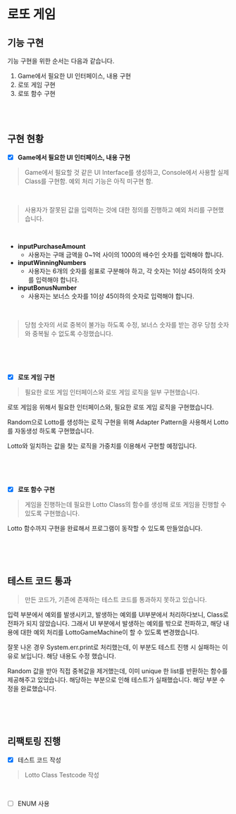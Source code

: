 # 로또 게임


## 기능 구현

기능 구현을 위한 순서는 다음과 같습니다.
1. Game에서 필요한 UI 인터페이스, 내용 구현
2. 로또 게임 구현
3. 로또 함수 구현


<br>
<br>


## 구현 현황

- [x] **Game에서 필요한 UI 인터페이스, 내용 구현**

> Game에서 필요할 것 같은 UI Interface를 생성하고, Console에서 사용할 실제 Class를 구현함. 예외 처리 기능은 아직 미구현 함.

<br>

> 사용자가 잘못된 값을 입력하는 것에 대한 정의를 진행하고 예외 처리를 구현했습니다.

<br>

* **inputPurchaseAmount**
  * 사용자는 구매 금액을 0~1억 사이의 1000의 배수인 숫자를 입력해야 합니다.
* **inputWinningNumbers**
  * 사용자는 6개의 숫자를 쉼표로 구분해야 하고, 각 숫자는 1이상 45이하의 숫자를 입력해야 합니다.
* **inputBonusNumber**
  * 사용자는 보너스 숫자를 1이상 45이하의 숫자로 입력해야 합니다.

<br>

> 당첨 숫자의 서로 중복이 불가능 하도록 수정, 보너스 숫자를 받는 경우 당첨 숫자와 중복될 수 없도록 수정했습니다.

<br>
<br>
<br>

- [x] **로또 게임 구현**

> 필요한 로또 게임 인터페이스와 로또 게임 로직을 일부 구현했습니다.

로또 게임응 위해서 필요한 인터페이스와, 필요한 로또 게임 로직을 구현했습니다.

Random으로 Lotto를 생성하는 로직 구현을 위해 Adapter Pattern을 사용해서 Lotto를 자동생성 하도록 구현했습니다.

Lotto와 일치하는 값을 찾는 로직을 가중치를 이용해서 구현할 예정입니다.

<br>
<br>
<br>

- [x] **로또 함수 구현**

> 게임을 진행하는데 필요한 Lotto Class의  함수를 생성해 로또 게임을 진행할 수 있도록 구현했습니다.

Lotto 함수까지 구현을 완료해서 프로그램이 동작할 수 있도록 만들었습니다.

<br>
<br>
<br>


## 테스트 코드 통과

> 만든 코드가, 기존에 존재하는 테스트 코드를 통과하지 못하고 있습니다.

입력 부분에서 예외를 발생시키고, 발생하는 예외를 UI부분에서 처리하다보니, Class로 전파가 되지 않았습니다.
그래서 UI 부분에서 발생하는 예외를 밖으로 전파하고, 해당 내용에 대한 예외 처리를 LottoGameMachine이 할 수 있도록 변경했습니다.

잘못 나온 경우 System.err.print로 처리했는데, 이 부분도 테스트 진행 시 실패하는 이유로 보입니다.
해당 내용도 수정 했습니다.

Random 값을 받아 직접 중복값을 제거했는데, 이미 unique 한 list를 반환하는 함수를 제공해주고 있었습니다. 해당하는 부분으로 인해 테스트가 실패했습니다.
해당 부분 수정을 완료했습니다.

<br>
<br>
<br>

## 리팩토링 진행

- [x] 테스트 코드 작성
> Lotto Class Testcode 작성

<br>

- [ ] ENUM 사용



